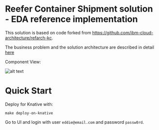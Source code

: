 # Reefer Container Shipment solution - EDA reference implementation

This solution is based on code forked from https://github.com/ibm-cloud-architecture/refarch-kc.

The business problem and the solution architecture are described in detail [here](https://ibm-cloud-architecture.github.io/refarch-kc/)

Component View:

![alt text](https://ibm-cloud-architecture.github.io/refarch-kc/design/kc-hl-comp-view.png "Component View")


# Quick Start

Deploy for Knative with:

```
make deploy-on-knative
```

Go to UI and login with user `eddie@email.com` and password `passw0rd`.



